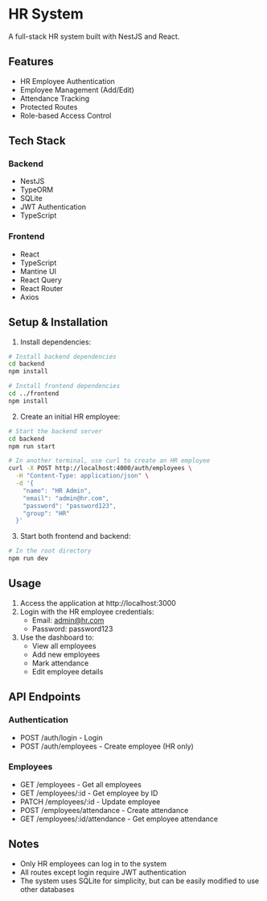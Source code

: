 # HR System

A full-stack HR system built with NestJS and React.

## Features

- HR Employee Authentication
- Employee Management (Add/Edit)
- Attendance Tracking
- Protected Routes
- Role-based Access Control

## Tech Stack

### Backend
- NestJS
- TypeORM
- SQLite
- JWT Authentication
- TypeScript

### Frontend
- React
- TypeScript
- Mantine UI
- React Query
- React Router
- Axios

## Setup & Installation

1. Install dependencies:
```bash
# Install backend dependencies
cd backend
npm install

# Install frontend dependencies
cd ../frontend
npm install
```

2. Create an initial HR employee:
```bash
# Start the backend server
cd backend
npm run start

# In another terminal, use curl to create an HR employee
curl -X POST http://localhost:4000/auth/employees \
  -H "Content-Type: application/json" \
  -d '{
    "name": "HR Admin",
    "email": "admin@hr.com",
    "password": "password123",
    "group": "HR"
  }'
```

3. Start both frontend and backend:
```bash
# In the root directory
npm run dev
```

## Usage

1. Access the application at http://localhost:3000
2. Login with the HR employee credentials:
   - Email: admin@hr.com
   - Password: password123
3. Use the dashboard to:
   - View all employees
   - Add new employees
   - Mark attendance
   - Edit employee details

## API Endpoints

### Authentication
- POST /auth/login - Login
- POST /auth/employees - Create employee (HR only)

### Employees
- GET /employees - Get all employees
- GET /employees/:id - Get employee by ID
- PATCH /employees/:id - Update employee
- POST /employees/attendance - Create attendance
- GET /employees/:id/attendance - Get employee attendance

## Notes

- Only HR employees can log in to the system
- All routes except login require JWT authentication
- The system uses SQLite for simplicity, but can be easily modified to use other databases
